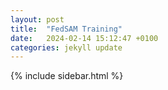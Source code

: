 ```yaml
---
layout: post
title:  "FedSAM Training"
date:   2024-02-14 15:12:47 +0100
categories: jekyll update
---
```

<!-- 
Önceki [yazıda](/docs/1.6 FedSAM/index.html) SAM modelinin Federated Learning ile eğitiminin nasıl yapıldığı, client ve server modullerini incelemiştik. Burada ise iki modelin eğitimini ele alacağız. -->


{% include sidebar.html %}